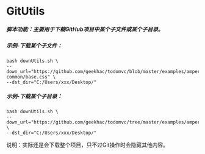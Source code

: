 # GitUtils

##### 脚本功能：主要用于下载GitHub项目中某个子文件或某个子目录。

##### 示例-下载某个子文件：

```shell
bash downUtils.sh \
--down_url="https://github.com/geekhac/todomvc/blob/master/examples/ampersand/node_modules/todomvc-common/base.css" \
--dst_dir="C:/Users/xxx/Desktop/"
```

##### 示例-下载某个子目录：

```shell
bash downUtils.sh \
--down_url="https://github.com/geekhac/todomvc/tree/master/examples/ampersand/node_modules" \
--dst_dir="C:/Users/xxx/Desktop/"
```

说明：实际还是会下载整个项目，只不过Git操作时会隐藏其他内容。



